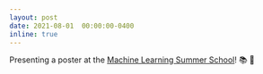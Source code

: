 ```yaml
---
layout: post
date: 2021-08-01  00:00:00-0400
inline: true
---
```


Presenting a poster at the [Machine Learning Summer School](http://ai.ntu.edu.tw/mlss2021/)! :books:  :school:
